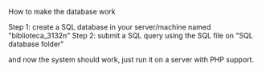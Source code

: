 How to make the database work

Step 1: create a SQL database in your server/machine named "biblioteca_3132n"
Step 2: submit a SQL query using the SQL file on "SQL database folder"

and now the system should work, just run it on a server with PHP support.
